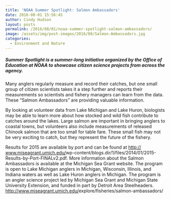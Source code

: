 ```yaml
---
title: 'NOAA Summer Spotlight: Salmon Ambassadors'
date: 2016-08-01 15:56:45
author: Cindy Hudson
layout: posts
permalink: /2016/08/01/noaa-summer-spotlight-salmon-ambassadors/
image: /assets/img/post-images/2016/08/Salmon-Ambassadors.jpg
categories:
  - Environment and Nature
---
```

##### Summer Spotlight is a summer-long initiative organized by the Office of Education at NOAA to showcase citizen science projects from across the agency.

Many anglers regularly measure and record their catches, but one small group of citizen scientists takes it a step further and reports their measurements so scientists and fishery managers can learn from the data. These “Salmon Ambassadors” are providing valuable information.

By looking at volunteer data from Lake Michigan and Lake Huron, biologists may be able to learn more about how stocked and wild fish contribute to catches around the lakes. Large salmon are important in bringing anglers to coastal towns, but volunteers also include measurements of released Chinook salmon that are too small for table fare. These small fish may not be very exciting to catch, but they represent the future of the fishery.

Results for 2015 are available by port and can be found at <a href="http://l.facebook.com/l.php?u=http%3A%2F%2Fwww.miseagrant.umich.edu%2Fwp-content%2Fblogs.dir%2F1%2Ffiles%2F2014%2F01%2F2015-Results-by-Port-FINALv2.pdf&h=BAQGZOEEG&s=1" target="_blank" rel="nofollow nofollow">http://<wbr />www.miseagrant.umich.edu/<wbr />wp-content/blogs.dir/1/<wbr />files/2014/01/<wbr />2015-Results-by-Port-FINALv<wbr />2.pdf</a>. More information about the Salmon Ambassadors is available at the Michigan Sea Grant website. The program is open to Lake Michigan anglers in Michigan, Wisconsin, Illinois, and Indiana waters as well as Lake Huron anglers in Michigan. The program is an angler science project led by Michigan Sea Grant and Michigan State University Extension, and funded in part by Detroit Area Steelheaders. <a href="http://www.miseagrant.umich.edu/explore/fisheries/salmon-ambassadors/" target="_blank" rel="nofollow nofollow">http://<wbr />www.miseagrant.umich.edu/<wbr />explore/fisheries/<wbr />salmon-ambassadors/</a>